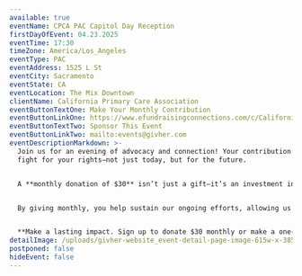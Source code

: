 ```yaml
---
available: true
eventName: CPCA PAC Capitol Day Reception
firstDayOfEvent: 04.23.2025
eventTime: 17:30
timeZone: America/Los_Angeles
eventType: PAC
eventAddress: 1525 L St
eventCity: Sacramento
eventState: CA
eventLocation: The Mix Downtown
clientName: California Primary Care Association
eventButtonTextOne: Make Your Monthly Contribution
eventButtonLinkOne: https://www.efundraisingconnections.com/c/CaliforniaHealthAdvocatesPAC
eventButtonTextTwo: Sponsor This Event
eventButtonLinkTwo: mailto:events@givher.com
eventDescriptionMarkdown: >-
  Join us for an evening of advocacy and connection! Your contribution helps us
  fight for your rights—not just today, but for the future.


  A **monthly donation of $30** isn’t just a gift—it’s an investment in lasting change. Policy and advocacy take time, strategy, and resources. A Political Action Committee (PAC) allows us to support leaders and initiatives that align with your values, ensuring your voice is heard where decisions are made.


  By giving monthly, you help sustain our ongoing efforts, allowing us to plan strategically, respond swiftly, and fight for the policies that impact your daily life. 


  **Make a lasting impact. Sign up to donate $30 monthly or make a one-time contribution of $350 today.**
detailImage: /uploads/givher-website_event-detail-page-image-615w-x-385h-2.png
postponed: false
hideEvent: false
---
```


